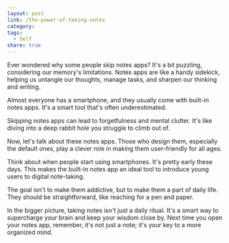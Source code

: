 ```yaml
---
layout: post
link: /the-power-of-taking-notes
category: 
tags:
  - Self
share: true
---
```

Ever wondered why some people skip notes apps? It's a bit puzzling, considering our memory's limitations. Notes apps are like a handy sidekick, helping us untangle our thoughts, manage tasks, and sharpen our thinking and writing.

Almost everyone has a smartphone, and they usually come with built-in notes apps. It's a smart tool that's often underestimated.

Skipping notes apps can lead to forgetfulness and mental clutter. It's like diving into a deep rabbit hole you struggle to climb out of.

Now, let's talk about these notes apps. Those who design them, especially the default ones, play a clever role in making them user-friendly for all ages.

Think about when people start using smartphones. It's pretty early these days. This makes the built-in notes app an ideal tool to introduce young users to digital note-taking.

The goal isn't to make them addictive, but to make them a part of daily life. They should be straightforward, like reaching for a pen and paper.

In the bigger picture, taking notes isn't just a daily ritual. It's a smart way to supercharge your brain and keep your wisdom close by. Next time you open your notes app, remember, it's not just a note; it's your key to a more organized mind.